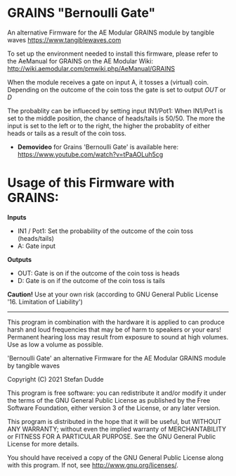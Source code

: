# GRAINS "Bernoulli Gate"

An alternative Firmware for the AE Modular GRAINS module by tangible waves https://www.tangiblewaves.com

To set up the environment needed to install this firmware, please refer to the AeManual for GRAINS on the AE Modular Wiki: http://wiki.aemodular.com/pmwiki.php/AeManual/GRAINS

When the module receives a gate on input A, it tosses a (virtual) coin. Depending on the outcome
of the coin toss the gate is set to output _OUT_ or _D_

The probablity can be influeced by setting input IN1/Pot1: When IN1/Pot1 is set to the middle position, the chance of heads/tails is 50/50. The more the input is set to the left or to the right, the higher the probablity of either heads or tails as a result of the coin toss.

* __Demovideo__ for Grains 'Bernoulli Gate' is available here: https://www.youtube.com/watch?v=tPaAOLuh5cg

# Usage of this Firmware with GRAINS:

__Inputs__

* IN1 / Pot1: Set the probability of the outcome of the coin toss (heads/tails)
* A:          Gate input

__Outputs__

* OUT:        Gate is on if the outcome of the coin toss is heads
* D:          Gate is on if the outcome of the coin toss is tails 

__Caution!__ Use at your own risk (according to GNU General Public License '16. Limitation of Liability')

-------------------------------------------------------------  

This program in combination with the hardware it is applied to can produce harsh and loud frequencies that may be of harm to speakers or your ears! Permanent hearing loss may result from exposure to sound at high volumes. Use as low a volume as possible.

'Bernoulli Gate' an alternative Firmware for the AE Modular GRAINS module by tangible waves

Copyright (C) 2021  Stefan Dudde

This program is free software: you can redistribute it and/or modify
it under the terms of the GNU General Public License as published by
the Free Software Foundation, either version 3 of the License, or
any later version.

This program is distributed in the hope that it will be useful,
but WITHOUT ANY WARRANTY; without even the implied warranty of
MERCHANTABILITY or FITNESS FOR A PARTICULAR PURPOSE.  See the
GNU General Public License for more details.

You should have received a copy of the GNU General Public License
along with this program.  If not, see <http://www.gnu.org/licenses/>.
